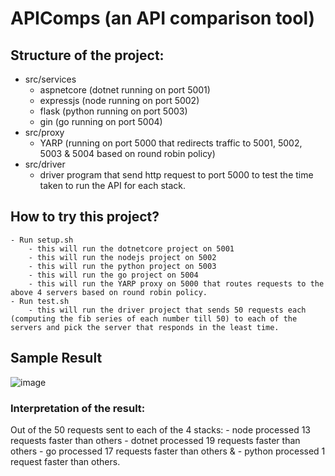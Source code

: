 # APIComps (an API comparison tool)

## Structure of the project: 

- src/services
    - aspnetcore (dotnet running on port 5001)
    - expressjs (node running on port 5002)
    - flask (python running on port 5003)
    - gin (go running on port 5004)
- src/proxy 
    - YARP (running on port 5000 that redirects traffic to 5001, 5002, 5003 & 5004 based on round robin policy)
- src/driver
    - driver program that send http request to port 5000 to test the time taken to run the API for each stack.
    
    
## How to try this project?
    - Run setup.sh
        - this will run the dotnetcore project on 5001
        - this will run the nodejs project on 5002
        - this will run the python project on 5003
        - this will run the go project on 5004
        - this will run the YARP proxy on 5000 that routes requests to the above 4 servers based on round robin policy.
    - Run test.sh
        - this will run the driver project that sends 50 requests each (computing the fib series of each number till 50) to each of the servers and pick the server that responds in the least time.
        
## Sample Result
![image](https://user-images.githubusercontent.com/3981619/189455610-4dfad6b5-1e6d-477e-a584-d1161862276f.png)

### Interpretation of the result: 
Out of the 50 requests sent to each of the 4 stacks: 
    - node processed 13 requests faster than others
    - dotnet processed 19 requests faster than others
    - go processed 17 requests faster than others & 
    - python processed 1 request faster than others.
